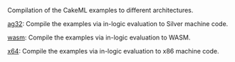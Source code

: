 Compilation of the CakeML examples to different architectures.

[ag32](ag32):
Compile the examples via in-logic evaluation to Silver machine code.

[wasm](wasm):
Compile the examples via in-logic evaluation to WASM.

[x64](x64):
Compile the examples via in-logic evaluation to x86 machine code.
